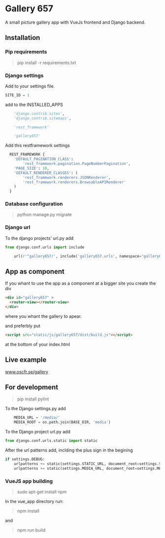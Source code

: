 
# Gallery 657 #

A small picture gallery app with VueJs frontend and
Django backend.

## Installation ###
  
### Pip requirements ###

> pip install -r requirements.txt

### Django settings ###

Add to your settings file.

``` Python
SITE_ID = 1
```

add to the INSTALLED_APPS

``` Python
    'django.contrib.sites',
    'django.contrib.sitemaps',

    'rest_framework'

    'gallery657'
```

Add this restframework settings

``` python
  REST_FRAMEWORK {
    'DEFAULT_PAGINATION_CLASS':
        'rest_framework.pagination.PageNumberPagination',
    'PAGE_SIZE': 10,
    'DEFAULT_RENDERER_CLASSES': (
        'rest_framework.renderers.JSONRenderer',
        'rest_framework.renderers.BrowsableAPIRenderer'
    )
  }
```

### Database configuration ###

> python manage.py migrate
  
### Django url ###

To the django projects' url.py add

``` python
from django.conf.urls import include
```

``` python
    url(r'^gallery657/', include('gallery657.urls', namespace="gallery657" ),
```

## App as component ##

If you whant to use the app as a component at a bigger site you create the div  

``` html
<div id="gallery657" >
  <router-view></router-view>
</div>
```

where you whant the gallery to apear.

and preferbly put

``` html
<script src="static/js/gallery657/dist/build.js"></script>
```

at the bottom of your index.html

## Live example ##

  www.oscfr.se/gallery

## For development ##

> pip install pylint

To the Django settings.py add

``` python
    MEDIA_URL = '/media/'
    MEDIA_ROOT = os.path.join(BASE_DIR, 'media')
```

To the Django project url.py add

``` python
from django.conf.urls.static import static
```

After the url patterns add, inclding the plus sign in the begining

``` python
if settings.DEBUG:
    urlpatterns += static(settings.STATIC_URL, document_root=settings.STATIC_ROOT)
    urlpatterns += static(settings.MEDIA_URL, document_root=settings.MEDIA_ROOT)
```

### VueJS app building ###

 > sudo apt-get install npm
  
 In the vue_app directory run:

> npm install

and

> npm run build
